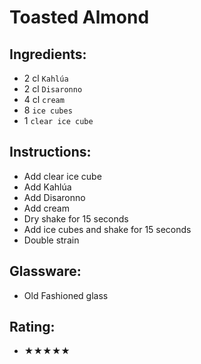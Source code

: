 # Toasted Almond

## Ingredients:
- 2 cl `Kahlúa`
- 2 cl `Disaronno`
- 4 cl `cream`
- 8 `ice cubes`
- 1 `clear ice cube`

## Instructions:
- Add clear ice cube
- Add Kahlúa
- Add Disaronno
- Add cream
- Dry shake for 15 seconds
- Add ice cubes and shake for 15 seconds
- Double strain

## Glassware:
- Old Fashioned glass

## Rating:
- ★★★★★